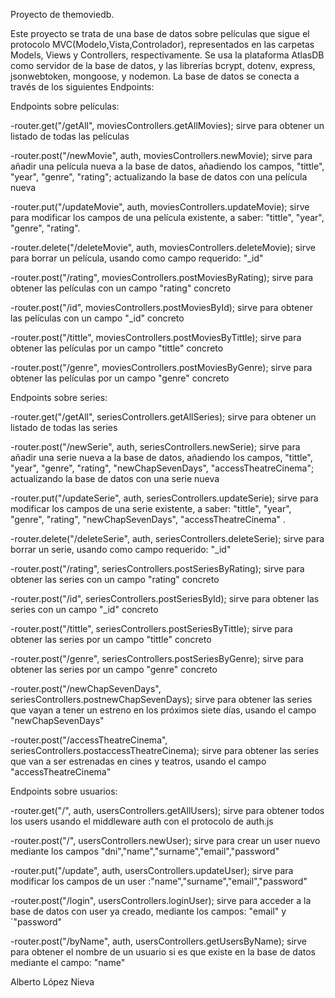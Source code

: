 Proyecto de themoviedb.

Este proyecto se trata de una base de datos sobre películas que sigue el protocolo MVC(Modelo,Vista,Controlador), representados en las carpetas Models, Views y Controllers, respectivamente.
Se usa la plataforma AtlasDB como servidor de la base de datos, y las librerías bcrypt, dotenv, express, jsonwebtoken, mongoose, y nodemon. 
La base de datos se conecta a través de los siguientes Endpoints:


Endpoints sobre películas:

-router.get("/getAll", moviesControllers.getAllMovies); 
sirve para obtener un listado de todas las películas

-router.post("/newMovie", auth, moviesControllers.newMovie);
sirve para añadir una película nueva a la base de datos, añadiendo los campos, "tittle", "year", "genre", "rating"; 
actualizando la base de datos con una película nueva

-router.put("/updateMovie", auth, moviesControllers.updateMovie);
sirve para modificar los campos de una película existente, a saber: "tittle", "year", "genre", "rating".

-router.delete("/deleteMovie", auth, moviesControllers.deleteMovie);
sirve para borrar un película, usando como campo requerido: "_id"

-router.post("/rating", moviesControllers.postMoviesByRating);
sirve para obtener las películas con un campo "rating" concreto

-router.post("/id", moviesControllers.postMoviesById);
sirve para obtener las películas con un campo "_id" concreto

-router.post("/tittle", moviesControllers.postMoviesByTittle);
sirve para obtener las películas por un campo "tittle" concreto

-router.post("/genre", moviesControllers.postMoviesByGenre);
sirve para obtener las películas por un campo "genre" concreto


Endpoints sobre series:

-router.get("/getAll", seriesControllers.getAllSeries);
sirve para obtener un listado de todas las series

-router.post("/newSerie", auth, seriesControllers.newSerie);
sirve para añadir una serie nueva a la base de datos, añadiendo los campos, "tittle", "year", "genre", "rating", "newChapSevenDays",  "accessTheatreCinema"; actualizando la base de datos con una serie nueva

-router.put("/updateSerie", auth, seriesControllers.updateSerie);
sirve para modificar los campos de una serie existente, a saber: "tittle", "year", "genre", "rating", "newChapSevenDays",  "accessTheatreCinema" .

-router.delete("/deleteSerie", auth, seriesControllers.deleteSerie);
sirve para borrar un serie, usando como campo requerido: "_id"

-router.post("/rating", seriesControllers.postSeriesByRating);
sirve para obtener las series con un campo "rating" concreto

-router.post("/id", seriesControllers.postSeriesById);
sirve para obtener las series con un campo "_id" concreto

-router.post("/tittle", seriesControllers.postSeriesByTittle);
sirve para obtener las series por un campo "tittle" concreto

-router.post("/genre", seriesControllers.postSeriesByGenre);
sirve para obtener las series por un campo "genre" concreto

-router.post("/newChapSevenDays", seriesControllers.postnewChapSevenDays);
sirve para obtener las series que vayan a tener un estreno en los próximos siete días, usando el campo "newChapSevenDays"

-router.post("/accessTheatreCinema", seriesControllers.postaccessTheatreCinema);
sirve para obtener las series que van a ser estrenadas en cines y teatros, usando el campo "accessTheatreCinema"


Endpoints sobre usuarios:

-router.get("/", auth, usersControllers.getAllUsers);
sirve para obtener todos los users usando el middleware auth con el protocolo de auth.js

-router.post("/", usersControllers.newUser);
sirve para crear un user nuevo mediante los campos "dni","name","surname","email","password"

-router.put("/update", auth, usersControllers.updateUser);
sirve para modificar los campos de un user :"name","surname","email","password"

-router.post("/login", usersControllers.loginUser);
sirve para acceder a la base de datos con user ya creado, mediante los campos: "email" y ´"password"

-router.post("/byName", auth, usersControllers.getUsersByName);
sirve para obtener el nombre de un usuario si es que existe en la base de datos mediante el campo: "name"


















Alberto López Nieva